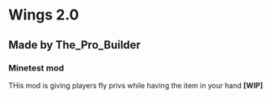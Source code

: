 # Wings 2.0
## Made by The_Pro_Builder
### Minetest mod
THis mod is giving players fly privs while having the item in your hand **[WIP]**
